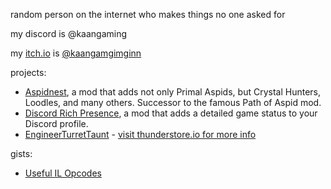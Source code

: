 random person on the internet who makes things no one asked for

my discord is @kaangaming

my [itch.io](https://kaangamgimginn.itch.io/undertale-aegis) is [@kaangamgimginn](https://kaangamgimginn.itch.io/undertale-aegis)

projects:
- [Aspidnest](https://github.com/KaanGaming/Aspidnest), a mod that adds not only Primal Aspids, but Crystal Hunters, Loodles, and many others. Successor to the famous Path of Aspid mod.
- [Discord Rich Presence](https://github.com/KaanGaming/HollowKnightDRPC), a mod that adds a detailed game status to your Discord profile.
- [EngineerTurretTaunt](https://github.com/KaanGaming/EngineerTurretTaunt) - [visit thunderstore.io for more info](https://thunderstore.io/package/kanggamming/Engineer_Turret_Taunt/)

gists:
- [Useful IL Opcodes](https://gist.github.com/KaanGaming/32492e2144c549b22d8eae516d550c8e)
